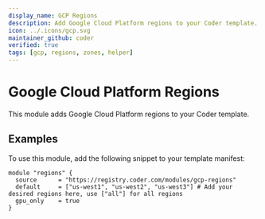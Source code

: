 ```yaml
---
display_name: GCP Regions
description: Add Google Cloud Platform regions to your Coder template.
icon: ../.icons/gcp.svg
maintainer_github: coder
verified: true
tags: [gcp, regions, zones, helper]
---
```

# Google Cloud Platform Regions

This module adds Google Cloud Platform regions to your Coder template.

## Examples

To use this module, add the following snippet to your template manifest:

```hcl
module "regions" {
  source      = "https://registry.coder.com/modules/gcp-regions"
  default     = ["us-west1", "us-west2", "us-west3"] # Add your desired regions here, use ["all"] for all regions
  gpu_only    = true
}
```
